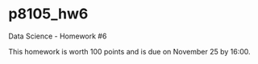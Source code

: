 # p8105_hw6
Data Science - Homework #6

This homework is worth 100 points and is due on November 25 by 16:00.

